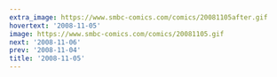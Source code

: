 ```yaml
---
extra_image: https://www.smbc-comics.com/comics/20081105after.gif
hovertext: '2008-11-05'
image: https://www.smbc-comics.com/comics/20081105.gif
next: '2008-11-06'
prev: '2008-11-04'
title: '2008-11-05'
---
```

